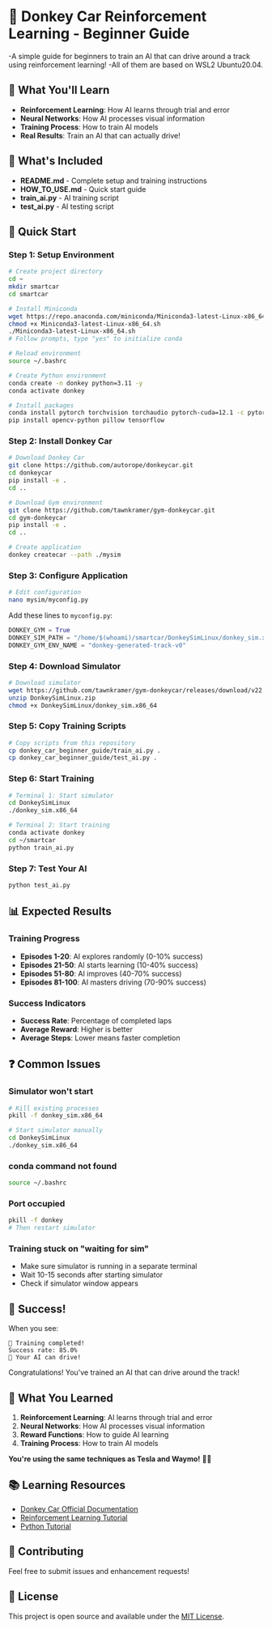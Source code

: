 # 🚗 Donkey Car Reinforcement Learning - Beginner Guide

-A simple guide for beginners to train an AI that can drive around a track using reinforcement learning!
-All of them are based on WSL2 Ubuntu20.04.

## 🎯 What You'll Learn

- **Reinforcement Learning**: How AI learns through trial and error
- **Neural Networks**: How AI processes visual information  
- **Training Process**: How to train AI models
- **Real Results**: Train an AI that can actually drive!

## 📁 What's Included

- **README.md** - Complete setup and training instructions
- **HOW_TO_USE.md** - Quick start guide
- **train_ai.py** - AI training script
- **test_ai.py** - AI testing script

## 🚀 Quick Start

### Step 1: Setup Environment
```bash
# Create project directory
cd ~
mkdir smartcar
cd smartcar

# Install Miniconda
wget https://repo.anaconda.com/miniconda/Miniconda3-latest-Linux-x86_64.sh
chmod +x Miniconda3-latest-Linux-x86_64.sh
./Miniconda3-latest-Linux-x86_64.sh
# Follow prompts, type "yes" to initialize conda

# Reload environment
source ~/.bashrc

# Create Python environment
conda create -n donkey python=3.11 -y
conda activate donkey

# Install packages
conda install pytorch torchvision torchaudio pytorch-cuda=12.1 -c pytorch -c nvidia -y
pip install opencv-python pillow tensorflow
```

### Step 2: Install Donkey Car
```bash
# Download Donkey Car
git clone https://github.com/autorope/donkeycar.git
cd donkeycar
pip install -e .
cd ..

# Download Gym environment
git clone https://github.com/tawnkramer/gym-donkeycar.git
cd gym-donkeycar
pip install -e .
cd ..

# Create application
donkey createcar --path ./mysim
```

### Step 3: Configure Application
```bash
# Edit configuration
nano mysim/myconfig.py
```

Add these lines to `myconfig.py`:
```python
DONKEY_GYM = True
DONKEY_SIM_PATH = "/home/$(whoami)/smartcar/DonkeySimLinux/donkey_sim.x86_64"
DONKEY_GYM_ENV_NAME = "donkey-generated-track-v0"
```

### Step 4: Download Simulator
```bash
# Download simulator
wget https://github.com/tawnkramer/gym-donkeycar/releases/download/v22.11.06/DonkeySimLinux.zip
unzip DonkeySimLinux.zip
chmod +x DonkeySimLinux/donkey_sim.x86_64
```

### Step 5: Copy Training Scripts
```bash
# Copy scripts from this repository
cp donkey_car_beginner_guide/train_ai.py .
cp donkey_car_beginner_guide/test_ai.py .
```

### Step 6: Start Training
```bash
# Terminal 1: Start simulator
cd DonkeySimLinux
./donkey_sim.x86_64

# Terminal 2: Start training
conda activate donkey
cd ~/smartcar
python train_ai.py
```

### Step 7: Test Your AI
```bash
python test_ai.py
```

## 📊 Expected Results

### Training Progress
- **Episodes 1-20**: AI explores randomly (0-10% success)
- **Episodes 21-50**: AI starts learning (10-40% success)
- **Episodes 51-80**: AI improves (40-70% success)
- **Episodes 81-100**: AI masters driving (70-90% success)

### Success Indicators
- **Success Rate**: Percentage of completed laps
- **Average Reward**: Higher is better
- **Average Steps**: Lower means faster completion

## ❓ Common Issues

### Simulator won't start
```bash
# Kill existing processes
pkill -f donkey_sim.x86_64

# Start simulator manually
cd DonkeySimLinux
./donkey_sim.x86_64
```

### conda command not found
```bash
source ~/.bashrc
```

### Port occupied
```bash
pkill -f donkey
# Then restart simulator
```

### Training stuck on "waiting for sim"
- Make sure simulator is running in a separate terminal
- Wait 10-15 seconds after starting simulator
- Check if simulator window appears

## 🎉 Success!

When you see:
```
🎉 Training completed!
Success rate: 85.0%
🎉 Your AI can drive!
```

Congratulations! You've trained an AI that can drive around the track!

## 🚗 What You Learned

1. **Reinforcement Learning**: AI learns through trial and error
2. **Neural Networks**: How AI processes visual information
3. **Reward Functions**: How to guide AI learning
4. **Training Process**: How to train AI models

**You're using the same techniques as Tesla and Waymo!** 🚗💨

## 📚 Learning Resources

- [Donkey Car Official Documentation](https://docs.donkeycar.com/)
- [Reinforcement Learning Tutorial](https://www.gymlibrary.dev/)
- [Python Tutorial](https://docs.python.org/3/tutorial/)

## 🤝 Contributing

Feel free to submit issues and enhancement requests!

## 📄 License

This project is open source and available under the [MIT License](LICENSE).

